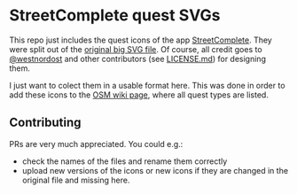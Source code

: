 # StreetComplete quest SVGs

This repo just includes the quest icons of the app [StreetComplete](https://github.com/westnordost/StreetComplete/). They were split out of the [original big SVG file](https://github.com/westnordost/StreetComplete/blob/master/res/quest_icons.svg). Of course, all credit goes to [@westnordost](https://github.com/westnordost) and other contributors (see [LICENSE.md](LICENSE.md)) for designing them.

I just want to colect them in a usable format here. This was done in order to add these icons to the [OSM wiki page](https://wiki.openstreetmap.org/wiki/StreetComplete/Quests), where all quest types are listed.

## Contributing

PRs are very much appreciated. You could e.g.:
* check the names of the files and rename them correctly
* upload new versions of the icons or new icons if they are changed in the original file and missing here.

